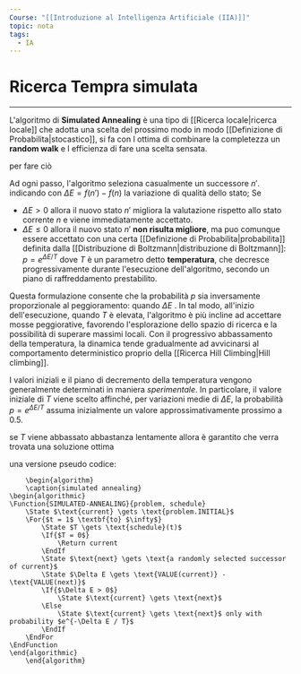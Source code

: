 ```yaml
---
Course: "[[Introduzione al Intelligenza Artificiale (IIA)]]"
topic: nota
tags:
  - IA
---
```


# Ricerca Tempra simulata
---
L'algoritmo di **Simulated Annealing** è una tipo di [[Ricerca locale|ricerca locale]] che adotta una scelta del prossimo modo in modo [[Definizione di Probabilita|stocastico]], si fa con l ottima di combinare la completezza un **random walk** e l efficienza di fare una scelta sensata.

per fare ciò 


Ad ogni passo, l'algoritmo seleziona casualmente un successore $n'$. indicando con  $\Delta E = f(n') - f(n)$ la variazione di qualità dello stato;  Se 
- $\Delta E>0$ allora il nuovo stato $n'$ migliora la valutazione rispetto allo stato corrente $n$ e viene immediatamente accettato. 
- $\Delta E\leq 0$ allora il nuovo stato $n'$ __non risulta migliore__, ma puo comunque essere accettato con una certa [[Definizione di Probabilita|probabilita]] definita dalla [[Distribuzione di Boltzmann|distribuzione di Boltzmann]]: $p = e^{\Delta E / T}$ dove $T$ è un parametro detto **temperatura**, che decresce progressivamente durante l'esecuzione dell'algoritmo, secondo un piano di raffreddamento prestabilito.

Questa formulazione consente che la probabilità $p$ sia inversamente proporzionale al peggioramento: quando $\Delta E$ . In tal modo, all'inizio dell'esecuzione, quando $T$ è elevata, l'algoritmo è più incline ad accettare mosse peggiorative, favorendo l'esplorazione dello spazio di ricerca e la possibilità di superare massimi locali. Con il progressivo abbassamento della temperatura, la dinamica tende gradualmente ad avvicinarsi al comportamento deterministico proprio della [[Ricerca Hill Climbing|Hill climbing]].

I valori iniziali e il piano di decremento della temperatura vengono generalmente determinati in maniera _sperimentale_. In particolare, il valore iniziale di $T$ viene scelto affinché, per variazioni medie di $\Delta E$, la probabilità $p = e^{\Delta E / T}$ assuma inizialmente un valore approssimativamente prossimo a $0.5$.

se $T$ viene abbassato abbastanza lentamente allora è garantito che verra trovata una soluzione ottima

una versione pseudo codice:
```pseudo
	\begin{algorithm}
	\caption{simulated annealing}
\begin{algorithmic}
\Function{SIMULATED-ANNEALING}{problem, schedule}
    \State $\text{current} \gets \text{problem.INITIAL}$
    \For{$t = 1$ \textbf{to} $\infty$}
        \State $T \gets \text{schedule}(t)$
        \If{$T = 0$}
            \Return current
        \EndIf
        \State $\text{next} \gets \text{a randomly selected successor of current}$
        \State $\Delta E \gets \text{VALUE(current)} - \text{VALUE(next)}$
        \If{$\Delta E > 0$}
            \State $\text{current} \gets \text{next}$
        \Else
            \State $\text{current} \gets \text{next}$ only with probability $e^{-\Delta E / T}$
        \EndIf
    \EndFor
\EndFunction
\end{algorithmic}
	\end{algorithm}
```



